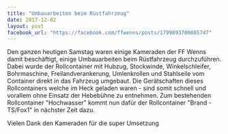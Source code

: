 ```yaml
---
title: "Umbauarbeiten beim Rüstfahrzeug"
date: 2017-12-02
layout: post
facebook_url: "https://facebook.com/ffwenns/posts/1799893700085747"
---
```


Den ganzen heutigen Samstag waren einige Kameraden der FF Wenns damit beschäftigt, einige Umbauarbeiten beim Rüstfahrzeug durchzuführen. Dabei wurde der Rollcontainer mit Hubzug, Stockwinde, Winkelschleifer, Bohrmaschine, Freilandverankerung, Umlenkrollen und Stahlseile vom Container direkt in das Fahrzeug umgebaut. Die Gerätschaften dieses Rollcontainers welche im Heck geladen waren - sind somit schnell und vorallem ohne Einsatz der Hebebühne zu entnehmen. Zum bestehenden Rollcontainer "Hochwasser" kommt nun dafür der Rollcontainer "Brand - TS/Fox1" in nächster Zeit dazu.

Vielen Dank den Kameraden für die super Umsetzung